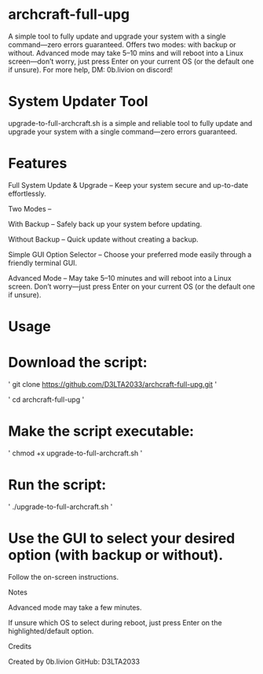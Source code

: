 # archcraft-full-upg
A simple tool to fully update and upgrade your system with a single command—zero errors guaranteed. Offers two modes: with backup or without. Advanced mode may take 5–10 mins and will reboot into a Linux screen—don’t worry, just press Enter on your current OS (or the default one if unsure). For more help, DM: 0b.livion on discord!

# System Updater Tool

upgrade-to-full-archcraft.sh is a simple and reliable tool to fully update and upgrade your system with a single command—zero errors guaranteed.

# Features

Full System Update & Upgrade – Keep your system secure and up-to-date effortlessly.

Two Modes –

With Backup – Safely back up your system before updating.

Without Backup – Quick update without creating a backup.

Simple GUI Option Selector – Choose your preferred mode easily through a friendly terminal GUI.

Advanced Mode – May take 5–10 minutes and will reboot into a Linux screen. Don’t worry—just press Enter on your current OS (or the default one if unsure).

# Usage

# Download the script:
' git clone https://github.com/D3LTA2033/archcraft-full-upg.git '

' cd archcraft-full-upg '

# Make the script executable:
' chmod +x upgrade-to-full-archcraft.sh '

# Run the script:
' ./upgrade-to-full-archcraft.sh '

# Use the GUI to select your desired option (with backup or without).

Follow the on-screen instructions.

Notes

Advanced mode may take a few minutes.

If unsure which OS to select during reboot, just press Enter on the highlighted/default option.

Credits

Created by 0b.livion
GitHub: D3LTA2033
